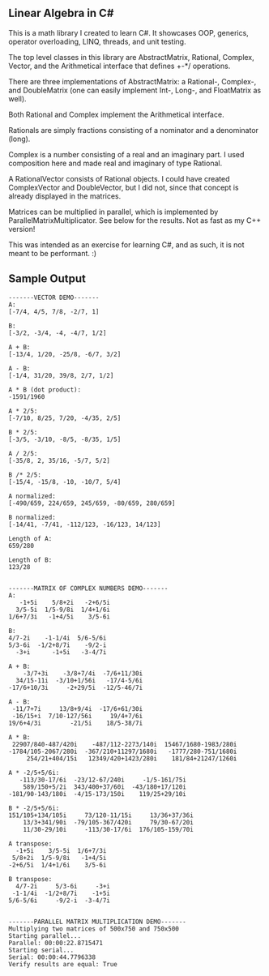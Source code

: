 ﻿## Linear Algebra in C#

This is a math library I created to learn C#. It showcases OOP, generics, operator overloading, LINQ, threads, and unit testing.

The top level classes in this library are AbstractMatrix, Rational, Complex, Vector, and the Arithmetical interface that defines +-*/ operations.

There are three implementations of AbstractMatrix: a Rational-, Complex-, and DoubleMatrix (one can easily implement Int-, Long-, and FloatMatrix as well).

Both Rational and Complex implement the Arithmetical interface.

Rationals are simply fractions consisting of a nominator and a denominator (long).

Complex is a number consisting of a real and an imaginary part. I used composition here and made real and imaginary of type Rational. 

A RationalVector consists of Rational objects. I could have created ComplexVector and DoubleVector, but I did not, since that concept is already displayed in the matrices.

Matrices can be multiplied in parallel, which is implemented by ParallelMatrixMultiplicator. See below for the results. Not as fast as my C++ version!

This was intended as an exercise for learning C#, and as such, it is not meant to be performant. :)


## Sample Output

```
-------VECTOR DEMO-------
A:
[-7/4, 4/5, 7/8, -2/7, 1]

B:
[-3/2, -3/4, -4, -4/7, 1/2]

A + B:
[-13/4, 1/20, -25/8, -6/7, 3/2]

A - B:
[-1/4, 31/20, 39/8, 2/7, 1/2]

A * B (dot product):
-1591/1960

A * 2/5:
[-7/10, 8/25, 7/20, -4/35, 2/5]

B * 2/5:
[-3/5, -3/10, -8/5, -8/35, 1/5]

A / 2/5:
[-35/8, 2, 35/16, -5/7, 5/2]

B /* 2/5:
[-15/4, -15/8, -10, -10/7, 5/4]

A normalized:
[-490/659, 224/659, 245/659, -80/659, 280/659]

B normalized:
[-14/41, -7/41, -112/123, -16/123, 14/123]

Length of A:
659/280

Length of B:
123/28


-------MATRIX OF COMPLEX NUMBERS DEMO-------
A:
   -1+5i    5/8+2i   -2+6/5i
  3/5-5i  1/5-9/8i  1/4+1/6i
1/6+7/3i   -1+4/5i    3/5-6i

B:
4/7-2i    -1-1/4i  5/6-5/6i
5/3-6i  -1/2+8/7i    -9/2-i
  -3+i      -1+5i   -3-4/7i

A + B:
    -3/7+3i    -3/8+7/4i  -7/6+11/30i
  34/15-11i  -3/10+1/56i   -17/4-5/6i
-17/6+10/3i     -2+29/5i  -12/5-46/7i

A - B:
 -11/7+7i     13/8+9/4i  -17/6+61/30i
 -16/15+i  7/10-127/56i     19/4+7/6i
19/6+4/3i        -21/5i    18/5-38/7i

A * B:
 22907/840-487/420i    -487/112-2273/140i  15467/1680-1983/280i
-1784/105-2067/280i  -367/210+11297/1680i   -1777/280-751/1680i
     254/21+404/15i   12349/420+1423/280i    181/84+21247/1260i

A * -2/5+5/6i:
   -113/30-17/6i  -23/12-67/240i     -1/5-161/75i
    589/150+5/2i  343/400+37/60i  -43/180+17/120i
-181/90-143/180i  -4/15-173/150i    119/25+29/10i

B * -2/5+5/6i:
151/105+134/105i     73/120-11/15i     13/36+37/36i
    13/3+341/90i  -79/105-367/420i     79/30-67/20i
    11/30-29/10i     -113/30-17/6i  176/105-159/70i

A transpose:
  -1+5i    3/5-5i  1/6+7/3i
 5/8+2i  1/5-9/8i   -1+4/5i
-2+6/5i  1/4+1/6i    3/5-6i

B transpose:
  4/7-2i     5/3-6i     -3+i
 -1-1/4i  -1/2+8/7i    -1+5i
5/6-5/6i     -9/2-i  -3-4/7i


-------PARALLEL MATRIX MULTIPLICATION DEMO-------
Multiplying two matrices of 500x750 and 750x500
Starting parallel...
Parallel: 00:00:22.8715471
Starting serial...
Serial: 00:00:44.7796338
Verify results are equal: True
```